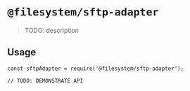 # `@filesystem/sftp-adapter`

> TODO: description

## Usage

```
const sftpAdapter = require('@filesystem/sftp-adapter');

// TODO: DEMONSTRATE API
```
